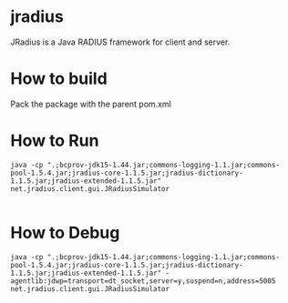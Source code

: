 jradius
=======

JRadius is a Java RADIUS framework for client and server. 

# How to build

Pack the package with the parent pom.xml

# How to Run

```aidl
java -cp ".;bcprov-jdk15-1.44.jar;commons-logging-1.1.jar;commons-pool-1.5.4.jar;jradius-core-1.1.5.jar;jradius-dictionary-1.1.5.jar;jradius-extended-1.1.5.jar" net.jradius.client.gui.JRadiusSimulator


```
# How to Debug

```aidl
java -cp ".;bcprov-jdk15-1.44.jar;commons-logging-1.1.jar;commons-pool-1.5.4.jar;jradius-core-1.1.5.jar;jradius-dictionary-1.1.5.jar;jradius-extended-1.1.5.jar" -agentlib:jdwp=transport=dt_socket,server=y,suspend=n,address=5005 net.jradius.client.gui.JRadiusSimulator


```